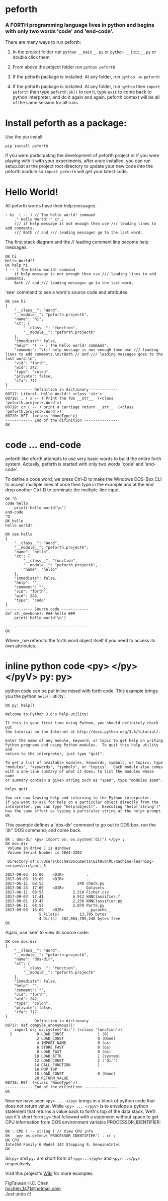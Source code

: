 # peforth

### A FORTH programming language lives in python and begins with only two words 'code' and 'end-code'.

There are many ways to run peforth:

1. In the project folder 
   run ```python __main__.py``` or ```python __init__.py``` or double click them.
   
2. From above the project folder run ```python peforth```

3. If the peforth package is installed. At any folder, run ```python -m peforth```

4. If the peforth package is installed. At any folder, run ```python``` 
   then ```import peforth``` then type ```peforth.ok()``` to run it, type ```exit``` 
   to come back to python interpreter, and do it again and again. peforth context 
   will be all of the same session for all runs.

# Install peforth as a package:

Use the pip install:

    pip install peforth 

If you were participating the development of peforth project or if you were playing 
with it with 
your experiments, after once installed, you can run setup.bat at the project root 
directory to update your new code into the peforth module so ```import peforth```
will get your latest code. 

# Hello World! 

All peforth words have their help messages.

    : hi  ( -- ) // The hello world! command
        ." Hello World!!" cr ;
        /// if help message is not enough then use /// leading lines to add comments.
        /// Both // and /// leading messages go to the last word.

The first stack diagram and the // leading comment line become help messages.

    OK hi
    Hello World!!
    OK help hi
    ( -- ) The hello world! command
        if help message is not enough then use /// leading lines to add comments.
        Both // and /// leading messages go to the last word.

'see' command to see a word's source code and attributes.

    OK see hi
    {
        "__class__": "Word",
        "__module__": "peforth.projectk",
        "name": "hi",
        "xt": {
            "__class__": "function",
            "__module__": "peforth.projectk"
        },
        "immediate": false,
        "help": "( -- ) The hello world! command",
        "comment": "\tif help message is not enough then use /// leading lines to add comments.\n\tBoth // and /// leading messages goes to the last word.\n",
        "vid": "forth",
        "wid": 242,
        "type": "colon",
        "private": false,
        "cfa": 717
    }
    ------------ Definition in dictionary ------------
    00717: Literal: Hello World!! <class 'str'>
    00718: . ( x -- ) Print the TOS __str__  (<class 'peforth.projectk.Word'>)
    00719: cr ( -- ) print a carriage return __str__  (<class 'peforth.projectk.Word'>)
    00720: RET  (<class 'NoneType'>)
    ------------ End of the difinition ---------------
    OK

# code ... end-code 

peforth like eforth attempts to use very basic words to build the entire forth system. Actually, peforth is started with only two words 'code' and 'end-code'. 

To define a code word, we press Ctrl-D to make the Windows DOS-Box CLI to accept multiple lines at once then type in the example and at the end drop another Ctrl-D to terminate the multiple-line input.

    OK ^D
    code hello
        print('hello world!\n')
    end-code
    ^D
    OK hello
    hello world!

    OK see hello
    {
        "__class__": "Word",
        "__module__": "peforth.projectk",
        "name": "hello",
        "xt": {
            "__class__": "function",
            "__module__": "peforth.projectk",
            "name": "hello"
        },
        "immediate": false,
        "help": "",
        "comment": "",
        "vid": "forth",
        "wid": 243,
        "type": "code"
    }
    ------------ Source code ------------
    def xt(_me=None): ### hello ###
        print('hello world!\n')

    -------------------------------------
    OK

Where _me refers to the forth word object itself if you need to access its own attributes.

# inline python code \<py> \</py> \</pyV> py: py>  

python code can be put inline mixed with forth code. This example brings you the 
python ```help()``` utility:

    OK py: help()

    Welcome to Python 3.6's help utility!

    If this is your first time using Python, you should definitely check out
    the tutorial on the Internet at http://docs.python.org/3.6/tutorial/.

    Enter the name of any module, keyword, or topic to get help on writing
    Python programs and using Python modules.  To quit this help utility and
    return to the interpreter, just type "quit".

    To get a list of available modules, keywords, symbols, or topics, type
    "modules", "keywords", "symbols", or "topics".  Each module also comes
    with a one-line summary of what it does; to list the modules whose name
    or summary contain a given string such as "spam", type "modules spam".

    help> quit

    You are now leaving help and returning to the Python interpreter.
    If you want to ask for help on a particular object directly from the
    interpreter, you can type "help(object)".  Executing "help('string')"
    has the same effect as typing a particular string at the help> prompt.
    OK

This example defines a 'dos-dir' command to go out to DOS box, run the 'dir' DOS command, and come back.

    OK : dos-dir <py> import os; os.system('dir') </py> ;
    OK dos-dir
     Volume in drive C is Windows
     Volume Serial Number is 2EA4-3202

     Directory of c:\Users\hcche\Documents\GitHub\ML\machine-learning-recipes\src\part_5

    2017-09-03  16:09    <DIR>          .
    2017-09-03  16:09    <DIR>          ..
    2017-06-11  08:53               240 check.py
    2017-06-23  17:00    <DIR>          Datasets
    2017-06-11  08:53             2,218 Fisher.csv
    2017-09-03  17:41             6,912 kNNClassifier.f
    2017-09-01  19:45             2,256 kNNClassifier.py
    2017-06-11  08:53             2,079 Part5.py
    2017-09-03  16:09    <DIR>          __pycache__
                   5 File(s)         13,705 bytes
                   4 Dir(s)  262,004,789,248 bytes free
    OK

Again, use 'see' to view its source code:

    OK see dos-dir
    {
        "__class__": "Word",
        "__module__": "peforth.projectk",
        "name": "dos-dir",
        "xt": {
            "__class__": "function",
            "__module__": "peforth.projectk"
        },
        "immediate": false,
        "help": "",
        "comment": "",
        "vid": "forth",
        "wid": 242,
        "type": "colon",
        "private": false,
        "cfa": 717
    }
    ------------ Definition in dictionary ------------
    00717: def compyle_anonymous():
        import os; os.system('dir') (<class 'function'>)
      2           0 LOAD_CONST               1 (0)
                  2 LOAD_CONST               0 (None)
                  4 IMPORT_NAME              0 (os)
                  6 STORE_FAST               0 (os)
                  8 LOAD_FAST                0 (os)
                 10 LOAD_ATTR                1 (system)
                 12 LOAD_CONST               2 ('dir')
                 14 CALL_FUNCTION            1
                 16 POP_TOP
                 18 LOAD_CONST               0 (None)
                 20 RETURN_VALUE
    00718: RET  (<class 'NoneType'>)
    ------------ End of the difinition ---------------
    OK

Now we have seen ```<py> ... </py>``` brings in a block of python code that does 
not return value. While ```<py> ... </pyV>``` is to envelope a python statement 
that returns a value back to forth's top of the data stack. We'll use it's short 
form ```py>``` that followed with a statement without space to get CPU information 
from DOS environment variable PROCESSOR_IDENTIFIER:

    OK : CPU ( -- string ) // View CPU info
    OK   py> os.getenv('PROCESSOR_IDENTIFIER') . cr ;
    OK CPU
    Intel64 Family 6 Model 142 Stepping 9, GenuineIntel  
    OK

So ```py>``` and ```py:``` are short form of ```<py>...</pyV>``` and ```<py>...</py>``` respectively.
    

Visit this project's [Wiki](https://github.com/hcchengithub/peforth/wiki) for more examples.

FigTaiwan H.C. Chen<br>
hcchen_1471@hotmail.com<br>
Just undo it!</br>


